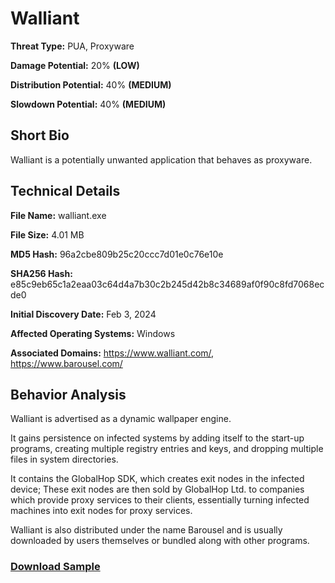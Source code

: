 # Walliant

**Threat Type:** PUA, Proxyware


**Damage Potential:** 20% **(LOW)**

**Distribution Potential:** 40% **(MEDIUM)**

**Slowdown Potential:** 40% **(MEDIUM)**

## Short Bio
Walliant is a potentially unwanted application that behaves as proxyware.

## Technical Details
**File Name:** walliant.exe

**File Size:** 4.01 MB

**MD5 Hash:** 96a2cbe809b25c20ccc7d01e0c76e10e

**SHA256 Hash:** e85c9eb65c1a2eaa03c64d4a7b30c2b245d42b8c34689af0f90c8fd7068ecde0

**Initial Discovery Date:** Feb 3, 2024

**Affected Operating Systems:** Windows

**Associated Domains:** https://www.walliant.com/, https://www.barousel.com/

## Behavior Analysis
Walliant is advertised as a dynamic wallpaper engine.

It gains persistence on infected systems by adding itself to the start-up programs, creating multiple registry entries and keys, and dropping multiple files in system directories.

It contains the GlobalHop SDK, which creates exit nodes in the infected device; These exit nodes are then sold by GlobalHop Ltd. to companies which provide proxy services to their clients, essentially turning infected machines into exit nodes for proxy services.

Walliant is also distributed under the name Barousel and is usually downloaded by users themselves or bundled along with other programs. 

### [Download Sample](https://mega.nz/file/pbcVwBoa#unu98EKnr0bTJk1kx-NojIIQZfiCEVoRcXfjPMpC6qs)
